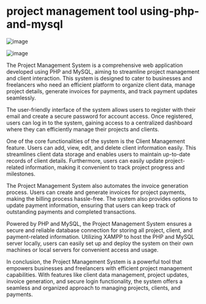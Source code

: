 # project management tool using-php-and-mysql

![image](https://github.com/Saiannadi/Project-management-tool-using-php-and-mysql/assets/111168434/c62c84e4-b195-4674-802c-d5830d364b5a)

![image](https://github.com/Saiannadi/Project-management-tool-using-php-and-mysql/assets/111168434/b5d60adc-6fd0-461c-b9e7-003744bfce70)

The Project Management System is a comprehensive web application developed using PHP and MySQL, aiming to streamline project management and client interaction. This system is designed to cater to businesses and freelancers who need an efficient platform to organize client data, manage project details, generate invoices for payments, and track payment updates seamlessly.

The user-friendly interface of the system allows users to register with their email and create a secure password for account access. Once registered, users can log in to the system, gaining access to a centralized dashboard where they can efficiently manage their projects and clients.

One of the core functionalities of the system is the Client Management feature. Users can add, view, edit, and delete client information easily. This streamlines client data storage and enables users to maintain up-to-date records of client details. Furthermore, users can easily update project-related information, making it convenient to track project progress and milestones.

The Project Management System also automates the invoice generation process. Users can create and generate invoices for project payments, making the billing process hassle-free. The system also provides options to update payment information, ensuring that users can keep track of outstanding payments and completed transactions.

Powered by PHP and MySQL, the Project Management System ensures a secure and reliable database connection for storing all project, client, and payment-related information. Utilizing XAMPP to host the PHP and MySQL server locally, users can easily set up and deploy the system on their own machines or local servers for convenient access and usage.

In conclusion, the Project Management System is a powerful tool that empowers businesses and freelancers with efficient project management capabilities. With features like client data management, project updates, invoice generation, and secure login functionality, the system offers a seamless and organized approach to managing projects, clients, and payments.
